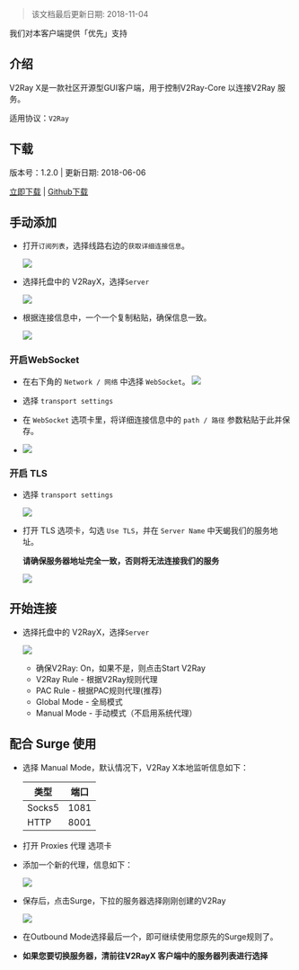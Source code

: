> 该文档最后更新日期: 2018-11-04

<p class="info">我们对本客户端提供「优先」支持</p>

## 介绍

V2Ray X是一款社区开源型GUI客户端，用于控制V2Ray-Core 以连接V2Ray 服务。

适用协议：`V2Ray`

## 下载

版本号：1.2.0 | 更新日期: 2018-06-06

[立即下载](https://dl.niconode.net/client/V2RayX.app.zip) | [Github下载](https://github.com/Cenmrev/V2RayX/releases/download/v1.2.0/V2RayX.app.zip)

## 手动添加

- 打开`订阅列表`，选择线路右边的`获取详细连接信息`。

	![](https://img.niconode.net/2018060611554434584wrF66J5RHF8UoNe.png)

- 选择托盘中的 V2RayX，选择`Server`

	![](https://img.niconode.net/2018060614090518999jkUFg39A9Ousnyg.png)

- 根据连接信息中，一个一个复制粘贴，确保信息一致。

	![](https://img.niconode.net/2018060614095842623BQEtYFVODoM0Dxc.png)
	
### 开启WebSocket

- 在右下角的 `Network / 网络` 中选择 `WebSocket`。
	![](https://img.niconode.net/2018121105292631458G2g25X4C4Cu4nMV.png)

- 选择 `transport settings`

- 在 `WebSocket` 选项卡里，将详细连接信息中的 `path / 路径` 参数粘贴于此并保存。
- 
	![](https://img.niconode.net/20181211053049965273eWId6pQeCOI21L.png)

### 开启 TLS

- 选择 `transport settings`

	![](https://img.niconode.net/2018110504030133949IcV8mqmvZOefCjA.png)
	
- 打开 TLS 选项卡，勾选 `Use TLS`，并在 `Server Name` 中天蝎我们的服务地址。

	**请确保服务器地址完全一致，否则将无法连接我们的服务**

	![](https://img.niconode.net/20181105040345809354VH9VdAZbvOFIm3.png)

## 开始连接

- 选择托盘中的 V2RayX，选择`Server`

	![](https://img.niconode.net/2018060614090518999jkUFg39A9Ousnyg.png)

	- 确保V2Ray: On，如果不是，则点击Start V2Ray
	- V2Ray Rule - 根据V2Ray规则代理
	- PAC Rule - 根据PAC规则代理(推荐)
	- Global Mode - 全局模式
	- Manual Mode - 手动模式（不启用系统代理）

## 配合 Surge 使用

- 选择 Manual Mode，默认情况下，V2Ray X本地监听信息如下：

	|类型|端口|
	|---|---|
	|Socks5|1081|
	|HTTP|8001|
	
- 打开 Proxies 代理 选项卡

- 添加一个新的代理，信息如下：

	![](https://img.niconode.net/2018110504113875927KuDEQYj4Hu3e68A.png)

- 保存后，点击Surge，下拉的服务器选择刚刚创建的V2Ray

	![](https://img.niconode.net/2018110504135320926v5gczuAYKKaBWTy.png)
	
- 在Outbound Mode选择最后一个，即可继续使用您原先的Surge规则了。

- **如果您要切换服务器，清前往V2RayX 客户端中的服务器列表进行选择**